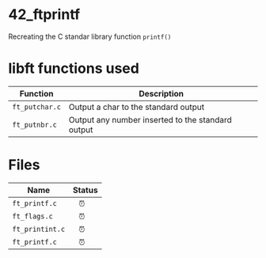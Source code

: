 # 42_ftprintf
Recreating the C standar library function `printf()`

# libft functions used
Function | Description
--|--|
`ft_putchar.c` | Output a char to the standard output
`ft_putnbr.c` | Output any number inserted to the standard output

# Files
Name | Status
--|--|
`ft_printf.c` | ⠀⏰
`ft_flags.c` | ⠀⏰
`ft_printint.c` | ⠀⏰
`ft_printf.c` | ⠀⏰
